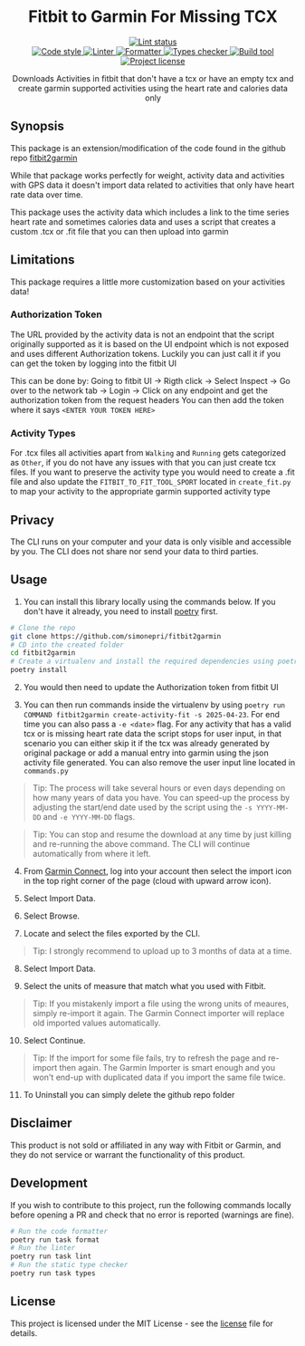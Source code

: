 <h1 align="center">
  <b>Fitbit to Garmin For Missing TCX</b>
</h1>
<p align="center">
  <!-- Lint -->
  <a href="https://github.com/simonepri/fitbit2garmin/actions?query=workflow:lint+branch:main">
    <img src="https://github.com/simonepri/fitbit2garmin/workflows/lint/badge.svg?branch=main" alt="Lint status" />
  </a>
  <br />
  <!-- Code style -->
  <a href="https://github.com/ambv/black">
    <img src="https://img.shields.io/badge/code%20style-black-000000.svg" alt="Code style" />
  </a>
  <!-- Linter -->
  <a href="https://github.com/PyCQA/pylint">
    <img src="https://img.shields.io/badge/linter-pylint-ce963f.svg" alt="Linter" />
  </a>
  <!-- Formatter -->
  <a href="https://github.com/omnilib/ufmt">
    <img src="https://img.shields.io/badge/formatter-ufmt-296db2.svg" alt="Formatter" />
  </a>
  <!-- Types checker -->
  <a href="https://github.com/PyCQA/pylint">
    <img src="https://img.shields.io/badge/types%20checker-mypy-296db2.svg" alt="Types checker" />
  </a>
  <!-- Build tool -->
  <a href="https://github.com/python-poetry/poetry">
    <img src="https://img.shields.io/badge/build%20system-poetry-4e5dc8.svg" alt="Build tool" />
  </a>
  <br />
  <!-- License -->
  <a href="https://github.com/simonepri/fitbit2garmin/tree/main/license">
    <img src="https://img.shields.io/github/license/simonepri/fitbit2garmin.svg" alt="Project license" />
  </a>
</p>
<p align="center">
  Downloads Activities in fitbit that don't have a tcx or have an empty tcx and create garmin supported activities using the heart rate and calories data only
</p>


## Synopsis

This package is an extension/modification of the code found in the github repo [fitbit2garmin][fitbit2garmin]

While that package works perfectly for weight, activity data and activities with GPS data
it doesn't import data related to activities that only have heart rate data over time.

This package uses the activity data which includes a link to the time series heart rate and sometimes calories
data and uses a script that creates a custom .tcx or .fit file that you can then upload into garmin

## Limitations

This package requires a little more customization based on your activities data!

### Authorization Token

The URL provided by the activity data is not an endpoint that the script originally supported as it is
based on the UI endpoint which is not exposed and uses different Authorization tokens. Luckily you can just call it
if you can get the token by logging into the fitbit UI

This can be done by:
Going to fitbit UI -> Rigth click -> Select Inspect -> Go over to the network tab -> Login -> Click on any endpoint and
get the authorization token from the request headers
You can then add the token where it says `<ENTER YOUR TOKEN HERE>`

### Activity Types

For .tcx files all activities apart from `Walking` and `Running` gets categorized as `Other`, if you do not have any issues
with that you can just create tcx files.
If you want to preserve the activity type you would need to create a .fit file and also update the `FITBIT_TO_FIT_TOOL_SPORT`
located in `create_fit.py` to map your activity to the appropriate garmin supported activity type

## Privacy

The CLI runs on your computer and your data is only visible and accessible by
you. The CLI does not share nor send your data to third parties.


## Usage

1. You can install this library locally using the commands below.
If you don't have it already, you need to install [poetry](https://python-poetry.org/docs/#installation) first.

```bash
# Clone the repo
git clone https://github.com/simonepri/fitbit2garmin
# CD into the created folder
cd fitbit2garmin
# Create a virtualenv and install the required dependencies using poetry
poetry install
```

2. You would then need to update the Authorization token from fitbit UI

3. You can then run commands inside the virtualenv by using `poetry run COMMAND fitbit2garmin create-activity-fit -s 2025-04-23`.
For end time you can also pass a `-e <date>` flag.
For any activity that has a valid tcx or is missing heart rate data the script stops for user input, in that scenario you
can either skip it if the tcx was already generated by original package or add a manual entry into garmin using the json
activity file generated. You can also remove the user input line located in `commands.py`

> Tip: The process will take several hours or even days depending on how many
        years of data you have. You can speed-up the process by adjusting the
        start/end date used by the script using the `-s YYYY-MM-DD` and
        `-e YYYY-MM-DD` flags.

> Tip: You can stop and resume the download at any time by just killing and
       re-running the above command. The CLI will continue automatically from
       where it left.

4. From [Garmin Connect][garmin:connect], log into your account then select the
import icon in the top right corner of the page (cloud with upward arrow icon).

5. Select Import Data.

6. Select Browse.

7. Locate and select the files exported by the CLI.

> Tip: I strongly recommend to upload up to 3 months of data at a time.

8. Select Import Data.

9. Select the units of measure that match what you used with Fitbit.

> Tip: If you mistakenly import a file using the wrong units of meaures, simply
       re-import it again. The Garmin Connect importer will replace old imported
       values automatically.

10. Select Continue.

> Tip: If the import for some file fails, try to refresh the page and re-import
       then again. The Garmin Importer is smart enough and you won't end-up with
       duplicated data if you import the same file twice.

11. To Uninstall you can simply delete the github repo folder

## Disclaimer

This product is not sold or affiliated in any way with Fitbit or Garmin, and
they do not service or warrant the functionality of this product.


## Development

If you wish to contribute to this project, run the following commands locally before opening a PR and check that no error is reported (warnings are fine).

```bash
# Run the code formatter
poetry run task format
# Run the linter
poetry run task lint
# Run the static type checker
poetry run task types
```


## License

This project is licensed under the MIT License - see the [license][license] file
for details.


<!-- Links -->

[start]: https://github.com/mobeent/fitbit2garminMissingTcx#start-of-content
[license]: https://github.com/mobeent/fitbit2garminMissingTcx/tree/main/license
[fitbit2garmin]: https://github.com/simonepri/fitbit2garmin

[garmin:connect]: https://connect.garmin.com/signin
